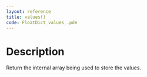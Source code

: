 ```yaml
---
layout: reference
title: values()
code: FloatDict_values_.pde
---
```


# Description

Return the internal array being used to store the values.

